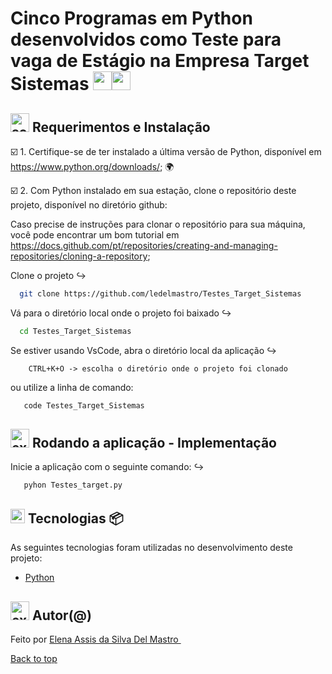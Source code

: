 #  Cinco Programas em Python desenvolvidos como Teste para vaga de Estágio na Empresa Target Sistemas <img width="30" height="30" src="https://img.icons8.com/bubbles/100/api.png" alt="api"/><img width="30" height="30" src="https://img.icons8.com/color/48/python--v1.png" alt="python--v1"/> 


## <img width="30" height="30" src="https://img.icons8.com/parakeet/48/software-installer.png" alt="software-installer"/> Requerimentos e Instalação ##

☑️ 1. Certifique-se de ter instalado a última versão de Python, disponível em https://www.python.org/downloads/; 🌍 

☑️ 2. Com Python instalado em sua estação, clone o repositório deste projeto, disponível no diretório github:

   Caso precise de instruções para clonar o repositório para sua máquina, você pode encontrar um bom tutorial em
   https://docs.github.com/pt/repositories/creating-and-managing-repositories/cloning-a-repository;

Clone o projeto  ↪️
~~~ bash  
  git clone https://github.com/ledelmastro/Testes_Target_Sistemas
~~~

Vá para o diretório local onde o projeto foi baixado ↪️

~~~bash  
  cd Testes_Target_Sistemas
~~~

Se estiver usando VsCode, abra o diretório local da aplicação ↪️

        CTRL+K+O -> escolha o diretório onde o projeto foi clonado 

ou utilize a linha de comando:
~~~bash  
   code Testes_Target_Sistemas
~~~

## <img width="30" height="30" src="https://img.icons8.com/external-flaticons-flat-flat-icons/64/external-development-project-management-flaticons-flat-flat-icons-2.png" alt="external-development-project-management-flaticons-flat-flat-icons-2"/> Rodando a aplicação - Implementação

Inicie a aplicação com o seguinte comando: ↪️

~~~bash  
   pyhon Testes_target.py 
~~~
 
## <img width="23" height="23" src="https://img.icons8.com/color/48/python--v1.png" alt="python--v1"/> Tecnologias 📦

As seguintes tecnologias foram utilizadas no desenvolvimento deste projeto:

- [Python](https://html.spec.whatwg.org/)

## <img width="30" height="30" src="https://img.icons8.com/external-itim2101-gradient-itim2101/64/external-writer-life-style-avatar-itim2101-gradient-itim2101.png" alt="external-writer-life-style-avatar-itim2101-gradient-itim2101"/> Autor(@) ##

Feito por <a href="https://github.com/ledelmastro" target="_blank">Elena Assis da Silva Del Mastro </a>
&#xa0;

<a href="#top">Back to top</a>